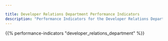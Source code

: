 ```yaml
---

title: Developer Relations Department Performance Indicators
description: "Performance Indicators for the Developer Relations Department at GitLab"
---
```


{{% performance-indicators "developer_relations_department" %}}
